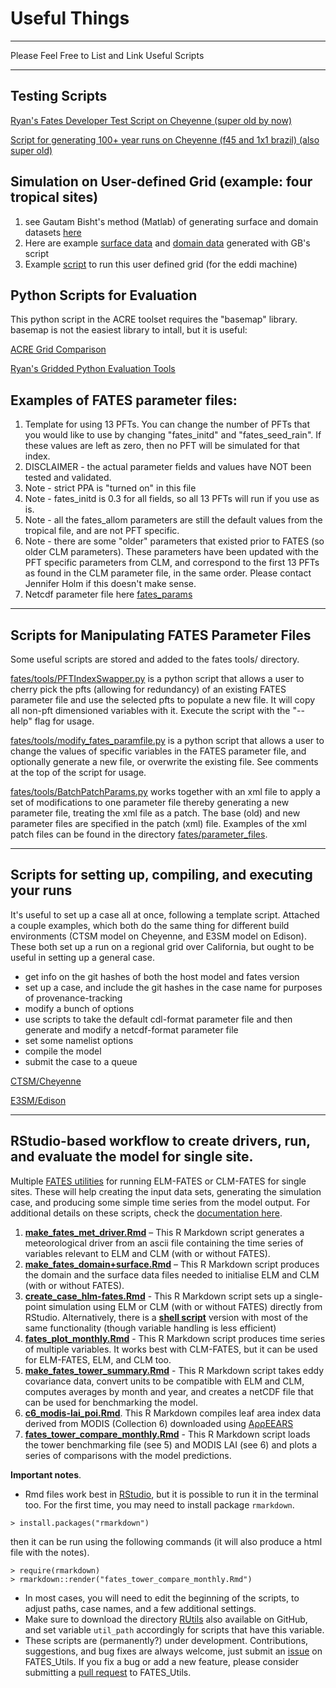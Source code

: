 # Useful Things

***

Please Feel Free to List and Link Useful Scripts


***

## Testing Scripts

[Ryan's Fates Developer Test Script on Cheyenne (super old by now)](https://drive.google.com/file/d/1SPNF9HqyA1GJNpC-Ya8HBjMUsBoHSVKm/view?usp=sharing)

[Script for generating 100+ year runs on Cheyenne (f45 and 1x1 brazil) (also super old)](https://drive.google.com/file/d/0B_5e7rc3QoQqc3lXWlp5SkN3ajQ/view?usp=sharing)

## Simulation on User-defined Grid (example: four tropical sites)
1) see Gautam Bisht's method (Matlab) of generating surface and domain datasets [here](https://github.com/bishtgautam/matlab-script-for-clm-sparse-grid)
2) Here are example [surface data](https://drive.google.com/file/d/0B_5e7rc3QoQqY1ZNVU5wWjd3NTA/view?usp=sharing) and [domain data](https://drive.google.com/file/d/0B_5e7rc3QoQqVDd2TEdYOWVDSXc/view?usp=sharing) generated with GB's script
3) Example [script](https://drive.google.com/file/d/0B_5e7rc3QoQqejRiaVRvbnFrak0/view?usp=sharing) to run this user defined grid (for the eddi machine)

## Python Scripts for Evaluation

This python script in the ACRE toolset requires the "basemap" library.  basemap is not the easiest library to intall, but it is useful:

[ACRE Grid Comparison](https://github.com/NGEET/acre/blob/master/acre_gridcomp.py)

[Ryan's Gridded Python Evaluation Tools](https://github.com/rgknox/FatesMapTools)


## Examples of FATES parameter files:
1) Template for using 13 PFTs. You can change the number of PFTs that you would like to use by changing "fates_initd" and "fates_seed_rain". If these values are left as zero, then no PFT will be simulated for that index.
2) DISCLAIMER - the actual parameter fields and values have NOT been tested and validated.
3) Note - strict PPA is "turned on" in this file
4) Note - fates_initd is 0.3 for all fields, so all 13 PFTs will run if you use as is.
5) Note - all the fates_allom parameters are still the default values from the tropical file, and are not PFT specific.
6) Note - there are some "older" parameters that existed prior to FATES (so older CLM parameters). These parameters have been updated with the PFT specific parameters from CLM, and correspond to the first 13 PFTs as found in the CLM parameter file, in the same order. Please contact Jennifer Holm if this doesn't make sense.
7) Netcdf parameter file here [fates_params](https://drive.google.com/file/d/0B3YITWoECxo5eVpldF90ZTNTMW8/view?usp=sharing)

***

## Scripts for Manipulating FATES Parameter Files

Some useful scripts are stored and added to the fates tools/ directory.  

[fates/tools/PFTIndexSwapper.py](https://github.com/NGEET/fates/blob/master/tools/FatesPFTIndexSwapper.py) is a python script that allows a user to cherry pick the pfts (allowing for redundancy) of an existing FATES parameter file and use the selected pfts to populate a new file. It will copy all non-pft dimensioned variables with it. Execute the script with the "--help" flag for usage.

[fates/tools/modify_fates_paramfile.py](https://github.com/NGEET/fates/blob/master/tools/modify_fates_paramfile.py) is a python script that allows a user to change the values of specific variables in the FATES parameter file, and optionally generate a new file, or overwrite the existing file.  See comments at the top of the script for usage.


[fates/tools/BatchPatchParams.py](https://github.com/NGEET/fates/blob/master/tools/BatchPatchParams.py) works together with an xml file to apply a set of modifications to one parameter file thereby generating a new parameter file, treating the xml file as a patch.  The base (old) and new parameter files are specified in the patch (xml) file.  Examples of the xml patch files can be found in the directory [fates/parameter_files](https://github.com/NGEET/fates/tree/master/parameter_files).

***

## Scripts for setting up, compiling, and executing your runs

It's useful to set up a case all at once, following a template script.  Attached a couple examples, which both do the same thing for different build environments (CTSM model on Cheyenne, and E3SM model on Edison). These both set up a run on a regional grid over California, but ought to be useful in setting up a general case.
* get info on the git hashes of both the host model and fates version
* set up a case, and include the git hashes in the case name for purposes of provenance-tracking
* modify a bunch of options
* use scripts to take the default cdl-format parameter file and then generate and modify a netcdf-format parameter file
* set some namelist options
* compile the model
* submit the case to a queue

[CTSM/Cheyenne](files/fates_ctsm_cheyenne_template.csh) 

[E3SM/Edison](files/fates_e3sm_edison_template.csh)

***

## RStudio-based workflow to create drivers, run, and evaluate the model for single site.

Multiple [FATES utilities](https://github.com/mpaiao/FATES_Utils/edit/master/) for running ELM-FATES or CLM-FATES for single sites. These will help creating the input data sets, generating the simulation case, and producing some simple time series from the model output. For additional details on these scripts, check the [documentation here](https://mpaiao.github.io/FATES_Utils/index.html).

1. [**make_fates_met_driver.Rmd**](make_fates_met_driver.Rmd) – This R Markdown script generates a meteorological driver from an ascii file containing the time series of variables relevant to ELM and CLM (with or without FATES).
2. [**make_fates_domain+surface.Rmd**](make_fates_domain+surface.Rmd) – This R Markdown script produces the domain and the surface data files needed to initialise ELM and CLM (with or without FATES).
3. [**create_case_hlm-fates.Rmd**](create_case_hlm-fates.Rmd) - This R Markdown script sets up a single-point simulation using ELM or CLM (with or without FATES) directly from RStudio.  Alternatively, there is a [**shell script**](create_case_hlm-fates.sh) version with most of the same functionality (though variable handling is less efficient) 
4. [**fates_plot_monthly.Rmd**](fates_plot_monthly.Rmd) - This R Markdown script produces time series of multiple variables.  It works best with CLM-FATES, but it can be used for ELM-FATES, ELM, and CLM too.
5. [**make_fates_tower_summary.Rmd**](make_fates_tower_summary.Rmd) - This R Markdown script takes eddy covariance data, convert units to be compatible with ELM and CLM, computes averages by month and year, and creates a netCDF file that can be used for benchmarking the model.
6. [**c6_modis-lai_poi.Rmd**](c6_modis-lai_poi.Rmd). This R Markdown compiles leaf area index data derived from MODIS (Collection 6) downloaded using [A&rho;&rho;EEARS](https://lpdaacsvc.cr.usgs.gov/appeears/)
7. [**fates_tower_compare_monthly.Rmd**](fates_tower_compare_monthly.Rmd) - This R Markdown script loads the tower benchmarking file (see 5) and MODIS LAI (see 6) and plots a series of comparisons with the model predictions.

**Important notes**.

* Rmd files work best in [RStudio](https://www.rstudio.com), but it is possible to run it in the terminal too. For the first time, you may need to install package `rmarkdown`.
```
> install.packages("rmarkdown")
```
then it can be run using the following commands (it will also produce a html file with the notes).
```
> require(rmarkdown)
> rmarkdown::render("fates_tower_compare_monthly.Rmd")
```
* In most cases, you will need to edit the beginning of the scripts, to adjust paths, case names, and a few additional settings.
* Make sure to download the directory [RUtils](RUtils) also available on GitHub, and set variable `util_path` accordingly for scripts that have this variable.
* These scripts are (permanently?) under development.  Contributions, suggestions, and bug fixes are always welcome, just submit an [issue](https://github.com/mpaiao/FATES_Utils/issues) on FATES_Utils.  If you fix a bug or add a new feature, please consider submitting a [pull request](https://github.com/mpaiao/FATES_Utils/pulls) to FATES_Utils.
